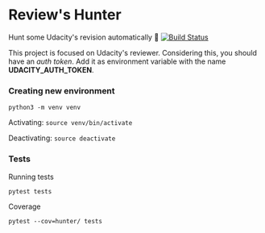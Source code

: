 # Review's Hunter

Hunt some Udacity's revision automatically 🔦 [![Build Status](https://travis-ci.org/anapaulagomes/review-hunter.svg?branch=master)](https://travis-ci.org/anapaulagomes/review-hunter)

This project is focused on Udacity's reviewer. Considering this, you should have an _auth token_.
Add it as environment variable with the name __UDACITY_AUTH_TOKEN__.

### Creating new environment

`python3 -m venv venv`

Activating: `source venv/bin/activate`

Deactivating: `source deactivate`

### Tests

Running tests

`pytest tests`

Coverage

`pytest --cov=hunter/ tests`
